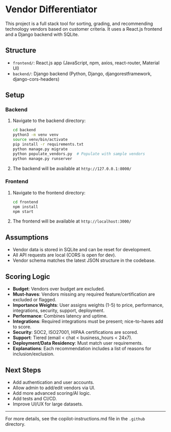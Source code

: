 
# Vendor Differentiator

This project is a full stack tool for sorting, grading, and recommending technology vendors based on customer criteria. It uses a React.js frontend and a Django backend with SQLite.

## Structure
- `frontend/`: React.js app (JavaScript, npm, axios, react-router, Material UI)
- `backend/`: Django backend (Python, Django, djangorestframework, django-cors-headers)

## Setup

### Backend
1. Navigate to the backend directory:
   ```bash
   cd backend
   python3 -m venv venv
   source venv/bin/activate
   pip install -r requirements.txt
   python manage.py migrate
   python populate_vendors.py  # Populate with sample vendors
   python manage.py runserver
   ```
2. The backend will be available at `http://127.0.0.1:8000/`

### Frontend
1. Navigate to the frontend directory:
   ```bash
   cd frontend
   npm install
   npm start
   ```
2. The frontend will be available at `http://localhost:3000/`

## Assumptions
- Vendor data is stored in SQLite and can be reset for development.
- All API requests are local (CORS is open for dev).
- Vendor schema matches the latest JSON structure in the codebase.

## Scoring Logic
- **Budget**: Vendors over budget are excluded.
- **Must-haves**: Vendors missing any required feature/certification are excluded or flagged.
- **Importance Weights**: User assigns weights (1-5) to price, performance, integrations, security, support, deployment.
- **Performance**: Combines latency and uptime.
- **Integrations**: Required integrations must be present; nice-to-haves add to score.
- **Security**: SOC2, ISO27001, HIPAA certifications are scored.
- **Support**: Tiered (email < chat < business_hours < 24x7).
- **Deployment/Data Residency**: Must match user requirements.
- **Explanations**: Each recommendation includes a list of reasons for inclusion/exclusion.

## Next Steps
- Add authentication and user accounts.
- Allow admin to add/edit vendors via UI.
- Add more advanced scoring/AI logic.
- Add tests and CI/CD.
- Improve UI/UX for large datasets.

---

For more details, see the copilot-instructions.md file in the `.github` directory.
